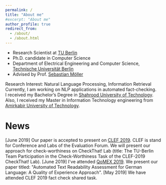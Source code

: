 ```yaml
---
permalink: /
title: "About me"
#excerpt: "About me"
author_profile: true
redirect_from: 
  - /about/
  - /about.html
---
```


- Research Scientist at [TU Berlin](https://www.tu-berlin.de/)
- Ph.D. candidate in Computer Science
- Department of Electrical Engineering and Computer Science, [Technische Universität Berlin](https://www.tu-berlin.de/)
- Advised by Prof. [Sebastian Möller](https://www.qu.tu-berlin.de/menue/team/professur/)


Research Interest: Natural Language Processing, Information Retrieval <br/>
Currently, I am working on NLP applications in automated fact-checking.  <br/>
I received my Bachelor’s Degree in [Shahrood University of Technology](http://shahroodut.ac.ir/en/). Also, I received my Master in Information Technology engineering from [Amirkabir University of Technology](http://aut.ac.ir/aut/).<br/> 
 


News
======
[June 2019] Our paper is accepted to present on [CLEF 2019](http://clef2019.clef-initiative.eu/). CLEF is stand for Conference and Labs of the Evaluation Forum. We will present our approach for check-worthiness on CheckThat! Lab (title: The TU-Berlin Team Participation in the Check-Worthiness Task of the CLEF-2019 CheckThat! Lab). 
[June 2019] I've attended [QoMEX 2019](https://www.qomex2019.de/). We present our paper titled: "Automated Text Readability Assessment for German Language: A Quality of Experience Approach".
[May 2019] We have attended CLEF 2019 fact check shared task. 
